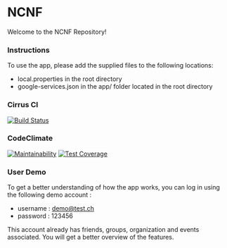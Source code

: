 # NCNF

Welcome to the NCNF Repository!

### Instructions

To use the app, please add the supplied files to the following locations:
- local.properties in the root directory
- google-services.json in the app/ folder located in the root directory

### Cirrus CI

[![Build Status](https://api.cirrus-ci.com/github/Arthelh/NCNF.svg)](https://cirrus-ci.com/github/Arthelh/NCNF)

### CodeClimate

[![Maintainability](https://img.shields.io/codeclimate/maintainability/Arthelh/NCNF)](https://codeclimate.com/github/Arthelh/NCNF/maintainability)
[![Test Coverage](https://img.shields.io/codeclimate/coverage/Arthelh/NCNF)](https://codeclimate.com/github/Arthelh/NCNF/test_coverage)

### User Demo

To get a better understanding of how the app works, you can log in using the following demo account : 
- username : demo@test.ch
- password : 123456

This account already has friends, groups, organization and events associated. You will get a better overview of the features.
